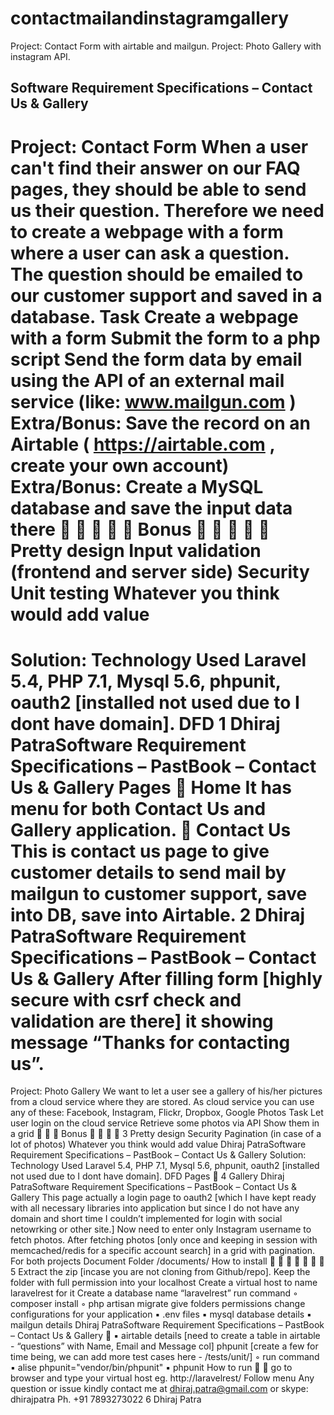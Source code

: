 # contactmailandinstagramgallery
Project: Contact Form with airtable and mailgun. Project: Photo Gallery with instagram API.

## Software Requirement Specifications – Contact Us & Gallery
Project: Contact Form
When a user can't find their answer on our FAQ pages, they should be able to send us their question.
Therefore we need to create a webpage with a form where a user can ask a question.
The question should be emailed to our customer support and saved in a database.
Task
Create a webpage with a form
Submit the form to a php script
Send the form data by email using the API of an external mail service (like:
www.mailgun.com )
Extra/Bonus: Save the record on an Airtable ( https://airtable.com , create your own
account)
Extra/Bonus: Create a MySQL database and save the input data there





Bonus





Pretty design
Input validation (frontend and server side)
Security
Unit testing
Whatever you think would add value
====================================================================
Solution:
Technology Used
Laravel 5.4, PHP 7.1, Mysql 5.6, phpunit, oauth2 [installed not used due to I dont have domain].
DFD
1
Dhiraj PatraSoftware Requirement Specifications – PastBook – Contact Us & Gallery
Pages
 Home
It has menu for both Contact Us and Gallery application.

Contact Us
This is contact us page to give customer details to send mail by mailgun to customer support, save
into DB, save into Airtable.
2
Dhiraj PatraSoftware Requirement Specifications – PastBook – Contact Us & Gallery
After filling form [highly secure with csrf check and validation are there] it showing message
“Thanks for contacting us”.
======================================================================
Project: Photo Gallery
We want to let a user see a gallery of his/her pictures from a cloud service where they are stored.
As cloud service you can use any of these: Facebook, Instagram, Flickr, Dropbox, Google Photos
Task
Let user login on the cloud service
Retrieve some photos via API
Show them in a grid



Bonus




3
Pretty design
Security
Pagination (in case of a lot of photos)
Whatever you think would add value
Dhiraj PatraSoftware Requirement Specifications – PastBook – Contact Us & Gallery
Solution:
Technology Used
Laravel 5.4, PHP 7.1, Mysql 5.6, phpunit, oauth2 [installed not used due to I dont have domain].
DFD
Pages

4
Gallery
Dhiraj PatraSoftware Requirement Specifications – PastBook – Contact Us & Gallery
This page actually a login page to oauth2 [which I have kept ready with all necessary libraries into
application but since I do not have any domain and short time I couldn’t implemented for login with
social netowrking or other site.]
Now need to enter only Instagram username to fetch photos.
After fetching photos [only once and keeping in session with memcached/redis for a specific
account search] in a grid with pagination.
For both projects
Document Folder
/documents/
How to install







5
Extract the zip [incase you are not cloning from Github/repo].
Keep the folder with full permission into your localhost
Create a virtual host to name laravelrest for it
Create a database name “laravelrest”
run command
◦ composer install
◦ php artisan migrate
give folders permissions
change configurations for your application
▪ .env files
▪ mysql database details
▪ mailgun details
Dhiraj PatraSoftware Requirement Specifications – PastBook – Contact Us & Gallery

▪ airtable details [need to create a table in airtable - “questions” with Name, Email and
Message col]
phpunit [create a few for time being, we can add more test cases here - /tests/unit/]
◦ run command
▪ alise phpunit="vendor/bin/phpunit"
▪ phpunit
How to run


go to browser and type your virtual host eg. http://laravelrest/
Follow menu
Any question or issue kindly contact me at dhiraj.patra@gmail.com or skype: dhirajpatra
Ph. +91 7893273022
6
Dhiraj Patra
